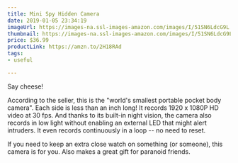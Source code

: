 ```yaml
---
title: Mini Spy Hidden Camera
date: 2019-01-05 23:34:19
imageUrl: https://images-na.ssl-images-amazon.com/images/I/51SN6LdcG9L._SL1101_.jpg
thumbnail: https://images-na.ssl-images-amazon.com/images/I/51SN6LdcG9L._SR600,315_.jpg
price: $36.99
productLink: https://amzn.to/2H18RAd
tags:
- useful

---
```


Say cheese!

According to the seller, this is the "world's smallest portable pocket body camera". Each side is less than an inch long! It records 1920 x 1080P HD video at 30 fps. And thanks to its built-in night vision, the camera also records in low light without enabling an external LED that might alert intruders. It even records continuously in a loop -- no need to reset.

If you need to keep an extra close watch on something (or someone), this camera is for you. Also makes a great gift for paranoid friends.